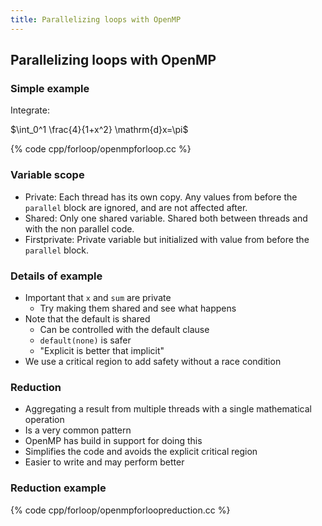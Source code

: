 ```yaml
---
title: Parallelizing loops with OpenMP
---
```


## Parallelizing loops with OpenMP


### Simple example


Integrate:

$\int_0^1 \frac{4}{1+x^2} \mathrm{d}x=\pi$

{% code cpp/forloop/openmpforloop.cc %}


### Variable scope

* Private: Each thread has its own copy. Any values from before the `parallel` block are ignored, and are not affected after. 
* Shared: Only one shared variable. Shared both between threads and with the non parallel code.
* Firstprivate: Private variable but initialized with value from before the `parallel` block.

### Details of example

* Important that `x` and `sum` are private
    - Try making them shared and see what happens
* Note that the default is shared
    - Can be controlled with the default clause
    - `default(none)` is safer
    - "Explicit is better that implicit"
* We use a critical region to add safety without a race condition

### Reduction

* Aggregating a result from multiple threads with a single mathematical operation
* Is a very common pattern
* OpenMP has build in support for doing this
* Simplifies the code and avoids the explicit critical region
* Easier to write and may perform better    

### Reduction example

{% code cpp/forloop/openmpforloopreduction.cc %}
